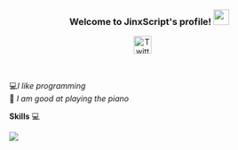 <h3 align="center">
  Welcome to JinxScript's profile!
  <img src="https://media.giphy.com/media/hvRJCLFzcasrR4ia7z/giphy.gif" width="28">
</h3>
<p align="center">
  <a href="https://twitter.com/jinxscript"><img width="32px" alt="Twitter" title="Twitter" src="https://i.imgur.com/OXZM1L6.png"/></a>
  &#8287;&#8287;&#8287;&#8287;&#8287;
</p>

<br/>


💻*I like programming* </br>
🎹 *I am good at playing the piano*

**Skills** 💻					

<img src="https://skillicons.dev/icons?i=git,js,figma,react,java,cpp" align="center"/>



